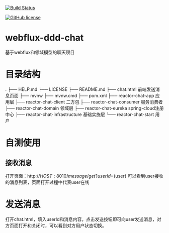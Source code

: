[![Build Status](https://travis-ci.org/a252937166/webflux-ddd-chat.svg?branch=main)](https://travis-ci.org/a252937166/webflux-ddd-chat)

[![GitHub license](https://img.shields.io/github/license/a252937166/webflux-ddd-chat)](https://github.com/a252937166/webflux-ddd-chat/blob/main/LICENSE)
# webflux-ddd-chat
基于webflux和领域模型的聊天项目

# 目录结构
.
├── HELP.md
├── LICENSE
├── README.md
├── chat.html 前端发送消息页面
├── mvnw
├── mvnw.cmd
├── pom.xml
├── reactor-chat-app 应用层
├── reactor-chat-client 二方包
├── reactor-chat-consumer 服务消费者
├── reactor-chat-domain 领域层
├── reactor-chat-eureka spring-cloud注册中心
├── reactor-chat-infrastructure 基础实施层
└── reactor-chat-start 用户

# 自测使用

## 接收消息

打开页面：http://${HOST}:8010/message/get?userId=${user}
可以看到user接收的消息列表，页面打开过程中代表user在线

# 发送消息

打开chat.html，填入userId和消息内容，点击发送按钮即可向user发送消息，对方页面打开和关闭时，可以看到对方用户状态切换。

